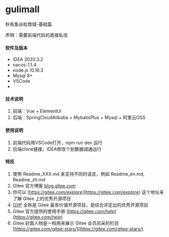 # gulimall

秋有鱼谷粒商城-基础篇

声明：需要前端代码的直接私信

#### 软件及版本

- IDEA 2020.3.2
- nacos-1.1.4
- node.js 10.16.3
- Mysql 8+
- VSCode
- 


#### 技术说明

1.  前端：Vue + ElementUi
2.  后端：SpringCloudAlibaba + MybatisPlus + Mysql + 阿里云OSS


#### 使用说明

1.  前端代码用VSCode打开，npm run dev 运行
2.  后端clone链接，IDEA修改个别数据调通运行






#### 特技

1.  使用 Readme\_XXX.md 来支持不同的语言，例如 Readme\_en.md, Readme\_zh.md
2.  Gitee 官方博客 [blog.gitee.com](https://blog.gitee.com)
3.  你可以 [https://gitee.com/explore](https://gitee.com/explore) 这个地址来了解 Gitee 上的优秀开源项目
4.  [GVP](https://gitee.com/gvp) 全称是 Gitee 最有价值开源项目，是综合评定出的优秀开源项目
5.  Gitee 官方提供的使用手册 [https://gitee.com/help](https://gitee.com/help)
6.  Gitee 封面人物是一档用来展示 Gitee 会员风采的栏目 [https://gitee.com/gitee-stars/](https://gitee.com/gitee-stars/)
